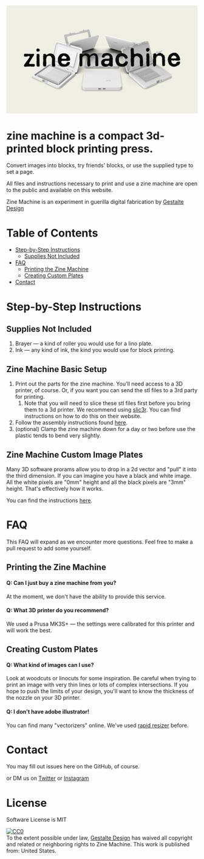 ![image of the zine machine](/zine_machine.jpg)
# zine machine is a compact 3d-printed block printing press. 

Convert images into blocks, try friends' blocks, or use the supplied type to set a page.

All files and instructions necessary to print and use a zine machine are open to the public and available on this website.

Zine Machine is an experiment in guerilla digital fabrication by [Gestalte Design](gestalte.design)

# Table of Contents

- [Step-by-Step Instructions](#step-by-step)
  - [Supplies Not Included](##supplies-not-included)
- [FAQ](#FAQ)
  - [Printing the Zine Machine](##printing-the-zine-machine)
  - [Creating Custom Plates](##creating-custom-plates)
- [Contact](#contact) 

# Step-by-Step Instructions

## Supplies Not Included

1. Brayer — a kind of roller you would use for a lino plate.
2. Ink — any kind of ink, the kind you would use for block printing.

## Zine Machine Basic Setup
1. Print out the parts for the zine machine. You'll need access to a 3D printer, of course. Or, if you want you can send the stl files to a 3rd party for printing.
   1. Note that you will need to slice these stl files first before you bring them to a 3d printer. We recommend using [slic3r](https://slic3r.org/). You can find instructions on how to do this on their website.
2. Follow the assembly instructions found [here](Instructions/zine-machine-assembly.pdf).
3. (optional) Clamp the zine machine down for a day or two before use the plastic tends to bend very slightly.

## Zine Machine Custom Image Plates
Many 3D software prorams allow you to drop in a 2d vector and "pull" it into the third dimension. If you can imagine you have a black and white image. All the white pixels are "0mm" height and all the black pixels are "3mm" height. That's effectively how it works.

You can find the instructions [here](Instructions/creating-plates.pdf).

# FAQ

This FAQ will expand as we encounter more questions. Feel free to make a pull request to add some yourself.

## Printing the Zine Machine

#### Q: Can I just buy a zine machine from you?
At the moment, we don't have the ability to provide this service.

#### Q: What 3D printer do you recommend?
We used a Prusa MK3S+ — the settings were calibrated for this printer and will work the best.

## Creating Custom Plates

#### Q: What kind of images can I use?

Look at woodcuts or linocuts for some inspiration. Be careful when trying to print an image with very thin lines or lots of complex intersections. If you hope to push the limits of your design, you'll want to know the thickness of the nozzle on your 3D printer.

#### Q: I don't have adobe illustrator!

You can find many "vectorizers" online. We've used [rapid resizer](https://online.rapidresizer.com/tracer.php) before.

# Contact

You may fill out issues here on the GitHub, of course.

or DM us on [Twitter](twitter.com/gestalte_design) or [Instagram](instagram.com/gestalte.design)

# License

Software License is MIT

<p xmlns:dct="http://purl.org/dc/terms/" xmlns:vcard="http://www.w3.org/2001/vcard-rdf/3.0#">
  <a rel="license"
     href="http://creativecommons.org/publicdomain/zero/1.0/">
    <img src="http://i.creativecommons.org/p/zero/1.0/88x31.png" style="border-style: none;" alt="CC0" />
  </a>
  <br />
  To the extent possible under law,
  <a rel="dct:publisher"
     href="https://github.com/gestalte-design/zine-machine">
    <span property="dct:title">Gestalte Design</span></a>
  has waived all copyright and related or neighboring rights to
  <span property="dct:title">Zine Machine</span>.
This work is published from:
<span property="vcard:Country" datatype="dct:ISO3166"
      content="US" about="https://github.com/gestalte-design/zine-machine">
  United States</span>.
</p>

